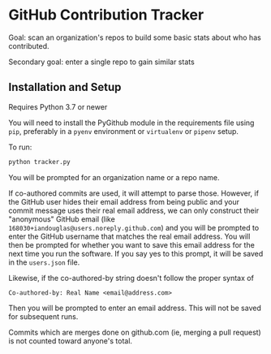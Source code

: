 # GitHub Contribution Tracker

Goal: scan an organization's repos to build some basic stats about who has contributed.

Secondary goal: enter a single repo to gain similar stats

## Installation and Setup

Requires Python 3.7 or newer

You will need to install the PyGithub module in the requirements file using
`pip`, preferably in a `pyenv` environment or `virtualenv` or `pipenv` setup.

To run:

```bash
python tracker.py
```

You will be prompted for an organization name or a repo name.

If co-authored commits are used, it will attempt to parse those. However, if
the GitHub user hides their email address from being public and your commit
message uses their real email address, we can only construct their "anonymous"
GitHub email (like `168030+iandouglas@users.noreply.github.com`) and you will
be prompted to enter the GitHub username that matches the real email address.
You will then be prompted for whether you want to save this email address for
the next time you run the software. If you say yes to this prompt, it will be
saved in the `users.json` file.

Likewise, if the co-authored-by string doesn't follow the proper syntax of
```
Co-authored-by: Real Name <email@address.com>
```
Then you will be prompted to enter an email address. This will not be saved
for subsequent runs.

Commits which are merges done on github.com (ie, merging a pull request) is
not counted toward anyone's total.


